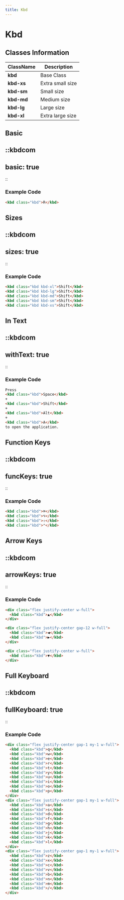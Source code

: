 ```yaml
---
title: Kbd
---
```


# Kbd

## Classes Information

| ClassName  | Description      |
| ---------- | ---------------- |
| **kbd**    | Base Class       |
| **kbd-xs** | Extra small size |
| **kbd-sm** | Small size       |
| **kbd-md** | Medium size      |
| **kbd-lg** | Large size       |
| **kbd-xl** | Extra large size |

## Basic

::kbdcom
---
basic: true
---
::

### Example Code

```html [html]
<kbd class="kbd">R</kbd>

```

## Sizes

::kbdcom
---
sizes: true
---
::

### Example Code

```html [html]
<kbd class="kbd kbd-xl">Shift</kbd>
<kbd class="kbd kbd-lg">Shift</kbd>
<kbd class="kbd kbd-md">Shift</kbd>
<kbd class="kbd kbd-sm">Shift</kbd>
<kbd class="kbd kbd-xs">Shift</kbd>
```

## In Text

::kbdcom
---
withText: true
---
::

### Example Code

```html [html]
Press
<kbd class="kbd">Space</kbd>
+
<kbd class="kbd">Shift</kbd>
+
<kbd class="kbd">Alt</kbd>
+
<kbd class="kbd">A</kbd>
to open the application.

```

## Function Keys

::kbdcom
---
funcKeys: true
---
::

### Example Code

```html [html]
<kbd class="kbd">⌘</kbd>
<kbd class="kbd">⌥</kbd>
<kbd class="kbd">⇧</kbd>
<kbd class="kbd">⌃</kbd>

```

## Arrow Keys

::kbdcom
---
arrowKeys: true
---
::

### Example Code

```html [html]
<div class="flex justify-center w-full">
  <kbd class="kbd">▲</kbd>
</div>

<div class="flex justify-center gap-12 w-full">
  <kbd class="kbd">◀︎</kbd>
  <kbd class="kbd">▶︎</kbd>
</div>

<div class="flex justify-center w-full">
  <kbd class="kbd">▼</kbd>
</div>

```

## Full Keyboard

::kbdcom
---
fullKeyboard: true
---
::

### Example Code

```html [html]
<div class="flex justify-center gap-1 my-1 w-full">
  <kbd class="kbd">q</kbd>
  <kbd class="kbd">w</kbd>
  <kbd class="kbd">e</kbd>
  <kbd class="kbd">r</kbd>
  <kbd class="kbd">t</kbd>
  <kbd class="kbd">y</kbd>
  <kbd class="kbd">u</kbd>
  <kbd class="kbd">i</kbd>
  <kbd class="kbd">o</kbd>
  <kbd class="kbd">p</kbd>
</div>
<div class="flex justify-center gap-1 my-1 w-full">
  <kbd class="kbd">a</kbd>
  <kbd class="kbd">s</kbd>
  <kbd class="kbd">d</kbd>
  <kbd class="kbd">f</kbd>
  <kbd class="kbd">g</kbd>
  <kbd class="kbd">h</kbd>
  <kbd class="kbd">j</kbd>
  <kbd class="kbd">k</kbd>
  <kbd class="kbd">l</kbd>
</div>
<div class="flex justify-center gap-1 my-1 w-full">
  <kbd class="kbd">z</kbd>
  <kbd class="kbd">x</kbd>
  <kbd class="kbd">c</kbd>
  <kbd class="kbd">v</kbd>
  <kbd class="kbd">b</kbd>
  <kbd class="kbd">n</kbd>
  <kbd class="kbd">m</kbd>
  <kbd class="kbd">/</kbd>
</div>

```
